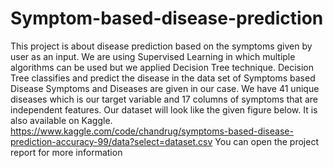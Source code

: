 # Symptom-based-disease-prediction
This project is about disease prediction based on the symptoms given by user as an input. We
are using Supervised Learning in which multiple algorithms can be used but we applied Decision
Tree technique. Decision Tree classifies and predict the disease in the data set of Symptoms
based Disease Symptoms and Diseases are given in our case. We have 41 unique diseases which
is our target variable and 17 columns of symptoms that are independent features. Our dataset
will look like the given figure below. It is also available on Kaggle.
https://www.kaggle.com/code/chandrug/symptoms-based-disease-prediction-accuracy-99/data?select=dataset.csv
You can open the project report for more information
